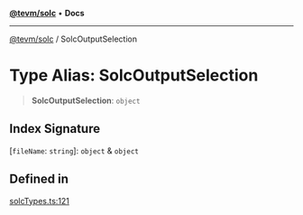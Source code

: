 [**@tevm/solc**](../README.md) • **Docs**

***

[@tevm/solc](../globals.md) / SolcOutputSelection

# Type Alias: SolcOutputSelection

> **SolcOutputSelection**: `object`

## Index Signature

 \[`fileName`: `string`\]: `object` & `object`

## Defined in

[solcTypes.ts:121](https://github.com/qbzzt/tevm-monorepo/blob/main/bundler-packages/solc/src/solcTypes.ts#L121)
